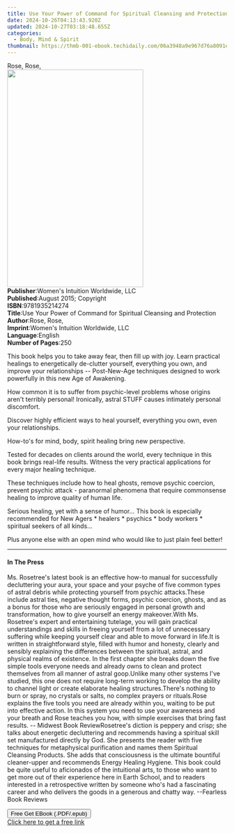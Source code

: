 ```yaml
---
title: Use Your Power of Command for Spiritual Cleansing and Protection | Free Book
date: 2024-10-26T04:13:43.920Z
updated: 2024-10-27T03:18:48.655Z
categories:
  - Body, Mind & Spirit
thumbnail: https://thmb-001-ebook.techidaily.com/06a3948a9e967d76a8091e32c1baa166789147de09ae1a27ab9032bd69333afe.jpg
---
```

<main id="book-container">
  <div class="flex flex-col">
    <div class="book-brief flex-1 py-6 px-4 sm:p-6 md:py-10 md:px-8">
      <!-- brief-->
      <div class="book-brief-main">Rose, Rose,</div>
    </div>
    <div
      class="book-meta-info flex-1 grid gap-4 col-start-1 col-end-3 row-start-1 sm:mb-6 sm:grid-cols-4 lg:gap-6 lg:col-start-2 lg:row-end-6 lg:row-span-6 lg:mb-0"
    >
      <div
        class="book-meta-info-left place-content-center mt-4 p-4 text-sm leading-6 col-start-2 col-span-2 dark:text-slate-400"
      >
        <img
          class="w-full h-500 object-cover rounded-lg sm:h-255 sm:col-span-2 lg:col-span-full"
          src="https://img-001-ebook.techidaily.com/256d7c0a05d71db245086cedac253f051a61ad394894cc3deda7a38a06230262.jpg"
          alt=""
          width="312"
          height="500"
        />
      </div>
      <div
        class="book-meta-info-right mt-2 col-start-1 row-start-2 col-span-3 self-center"
      >
        <!-- meta data  -->
        <div class="flex flex-col px-4 md:px-8">
          <div class="flex-1">
            <strong>Publisher</strong>:<span class="px-2"
              >Women&#39;s Intuition Worldwide, LLC</span
            >
          </div>
          <div class="flex-1">
            <strong>Published</strong>:<span class="px-2"
              >August 2015; Copyright</span
            >
          </div>
          <div class="flex-1">
            <strong>ISBN</strong>:<span class="px-2">9781935214274</span>
          </div>
          <div class="flex-1">
            <strong>Title</strong>:<span class="px-2"
              >Use Your Power of Command for Spiritual Cleansing and
              Protection</span
            >
          </div>
          <div class="flex-1">
            <strong>Author</strong>:<span class="px-2">Rose, Rose,</span>
          </div>
          <div class="flex-1">
            <strong>Imprint</strong>:<span class="px-2"
              >Women&#39;s Intuition Worldwide, LLC</span
            >
          </div>
          <div class="flex-1">
            <strong>Language</strong>:<span class="px-2">English</span>
          </div>
          <div class="flex-1">
            <strong>Number of Pages</strong>:<span class="px-2">250</span>
          </div>
        </div>
      </div>
    </div>
    <div class="book-description flex-1 py-6 px-4 sm:p-6 md:py-10 md:px-8">
      <div class="book-description-main">
        <div accordion-content="" id="description">
          <p>
            This book helps you to take away fear, then fill up with joy. Learn
            practical healings to energetically de-clutter yourself, everything
            you own, and improve your relationships -- Post-New-Age techniques
            designed to work powerfully in this new Age of Awakening.
          </p>
          <p>
            How common it is to suffer from psychic-level problems whose origins
            aren't terribly personal! Ironically, astral STUFF causes intimately
            personal discomfort.
          </p>
          <p>
            Discover highly efficient ways to heal yourself, everything you own,
            even your relationships.
          </p>
          <p>
            How-to's for mind, body, spirit healing bring new perspective.&nbsp;
          </p>
          <p>
            Tested for decades on clients around the world, every technique in
            this book brings real-life results. Witness the very practical
            applications for every major healing technique.
          </p>
          <p>
            These techniques include how to heal ghosts, remove psychic
            coercion, prevent psychic attack - paranormal phenomena that require
            commonsense healing to improve quality of human life.
          </p>
          <p>
            Serious healing, yet with a sense of humor... This book is
            especially recommended for New Agers * healers * psychics * body
            workers * spiritual seekers of all kinds...
          </p>
          <p>
            Plus anyone else with an open mind who would like to just plain feel
            better!
          </p>
        </div>
        <div class="accordion-fader"></div>
      </div>
    </div>
    <div class="book-excerpts flex-1 py-6 px-4 sm:p-6 md:py-10 md:px-8">
      <!-- excerpts-->
      <div class="book-excerpts-main">
        <hr />
        <h4 class="placeholder placeholder-heading">
          <span>In The Press</span>
        </h4>
        <p>
          Ms. Rosetree's latest book is an effective how-to manual for
          successfully decluttering your aura, your space and your psyche of
          five common types of astral debris while protecting yourself from
          psychic attacks.These include astral ties, negative thought forms,
          psychic coercion, ghosts, and as a bonus for those who are seriously
          engaged in personal growth and transformation, how to give yourself an
          energy makeover.With Ms. Rosetree's expert and entertaining tutelage,
          you will gain practical understandings and skills in freeing yourself
          from a lot of unnecessary suffering while keeping yourself clear and
          able to move forward in life.It is written in straightforward style,
          filled with humor and honesty, clearly and sensibly explaining the
          differences between the spiritual, astral, and physical realms of
          existence. In the first chapter she breaks down the five simple tools
          everyone needs and already owns to clean and protect themselves from
          all manner of astral goop.Unlike many other systems I've studied, this
          one does not require long-term working to develop the ability to
          channel light or create elaborate healing structures.There's nothing
          to burn or spray, no crystals or salts, no complex prayers or
          rituals.Rose explains the five tools you need are already within you,
          waiting to be put into effective action. In this system you need to
          use your awareness and your breath and Rose teaches you how, with
          simple exercises that bring fast results. -- Midwest Book
          ReviewRosetree's diction is peppery and crisp; she talks about
          energetic decluttering and recommends having a spiritual skill set
          manufactured directly by God. She presents the reader with five
          techniques for metaphysical purification and names them Spiritual
          Cleansing Products. She adds that consciousness is the ultimate
          bountiful cleaner-upper and recommends Energy Healing Hygiene. This
          book could be quite useful to aficionados of the intuitional arts, to
          those who want to get more out of their experience here in Earth
          School, and to readers interested in a retrospective written by
          someone who's had a fascinating career and who delivers the goods in a
          generous and chatty way. --Fearless Book Reviews
        </p>
      </div>
    </div>
    <div
      class="book-about-author flex-1 py-6 px-4 sm:p-6 md:py-10 md:px-8"
    ></div>
    <div class="book-free-get flex-1 py-6 px-4 sm:p-6 md:py-10 md:px-8">
      <button
        id="btn-free-get"
        class="bg-blue-500 hover:bg-blue-700 text-white font-bold py-2 px-4 rounded"
      >
        Free Get EBook (.PDF/.epub)
      </button>
      <div id="countdown-display" class="px-2 text-lg mt-2"></div>
      <a
        id="free-link"
        class="hidden bg-blue-500 hover:bg-blue-700 text-white font-bold py-2 px-4 rounded"
        href="https://www.ebooks.com/en-us/book/209840732/use-your-power-of-command-for-spiritual-cleansing-and-protection/rose-rose/"
        target="_blank"
        >Click here to get a free link</a
      >
    </div>
    <script>
      let countdownTime = 0;
      let countdownInterval = null;
      document
        .getElementById('btn-free-get')
        .addEventListener('click', startCountdown);
      function startCountdown() {
        countdownTime = new Date().getTime() + 60000 * 3;
        countdownInterval = setInterval(updateCountdown, 1000);
        document.getElementById('btn-free-get').disabled = true;
        document
          .getElementById('btn-free-get')
          .classList.add('bg-gray-500', 'cursor-not-allowed');
      }
      function updateCountdown() {
        let currentTime = new Date().getTime();
        let timeLeft = countdownTime - currentTime;
        let secondsLeft = Math.floor(timeLeft / 1000);
        document.getElementById('countdown-display').innerHTML =
          `Remaining time: ${secondsLeft} seconds.`;
        if (secondsLeft <= 0) {
          clearInterval(countdownInterval);
          document.getElementById('btn-free-get').classList.add('hidden');
          document.getElementById('free-link').classList.remove('hidden');
          document.getElementById('countdown-display').innerHTML = '';
        }
      }
    </script>
  </div>
</main>

<ins class="adsbygoogle"
      style="display:block"
      data-ad-client="ca-pub-7571918770474297"
      data-ad-slot="8358498916"
      data-ad-format="auto"
      data-full-width-responsive="true"></ins>
    